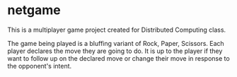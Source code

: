 # netgame

This is a multiplayer game project created for Distributed Computing class.

The game being played is a bluffing variant of Rock, Paper, Scissors. Each player declares the move
they are going to do. It is up to the player if they want to follow up on the declared move or change
their move in response to the opponent's intent.
